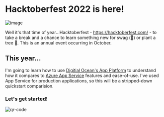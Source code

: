 # Hacktoberfest 2022 is here!

![image](https://user-images.githubusercontent.com/10120600/198370422-e24494e8-65eb-4440-a9fc-f9cfce44c49b.png)

Well it's that time of year...Hacktoberfest - https://hacktoberfest.com/ - to take a break and a chance to learn something new for swag (:tshirt:) or plant a tree :deciduous_tree:.  This is an annual event occurring in October.

## This year...

I'm going to learn how to use <a href="https://www.digitalocean.com/products/app-platform" target="_blank">Digitial Ocean's App Platform</a> to understand how it compares to <a href="https://azure.microsoft.com/en-us/products/app-service/" target="_blank">Azure App Service</a> features and ease-of-use.  I've used App Service for production applications, so this will be a stripped-down quickstart comparision.

### Let's get started!

![qr-code](https://user-images.githubusercontent.com/10120600/199127641-625c1869-9cd4-4118-9d41-c37455d11e68.png)
